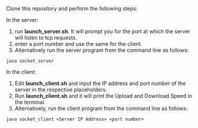 Clone this repository and perform the following steps:

In the server:
1. run **launch_server.sh**. It will prompt you for the port at which the server will listen to tcp requests.
2. enter a port number and use the same for the client.
3. Alternatively run the server program from the command line as follows:
```
java socket_server
```

In the client:
1. Edit **launch_client.sh** and input the IP address and port number of the server in the respective placeholders.
2. Run **launch_client.sh** and it will print the Upload and Download Speed in the terminal.
3. Alternatively, run the client program from the command line as follows:
```
java socket_client <Server IP Address> <port number>
```
